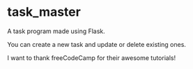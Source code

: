# task_master
A task program made using Flask.

You can create a new task and update or delete existing ones.

I want to thank freeCodeCamp for their awesome tutorials!
